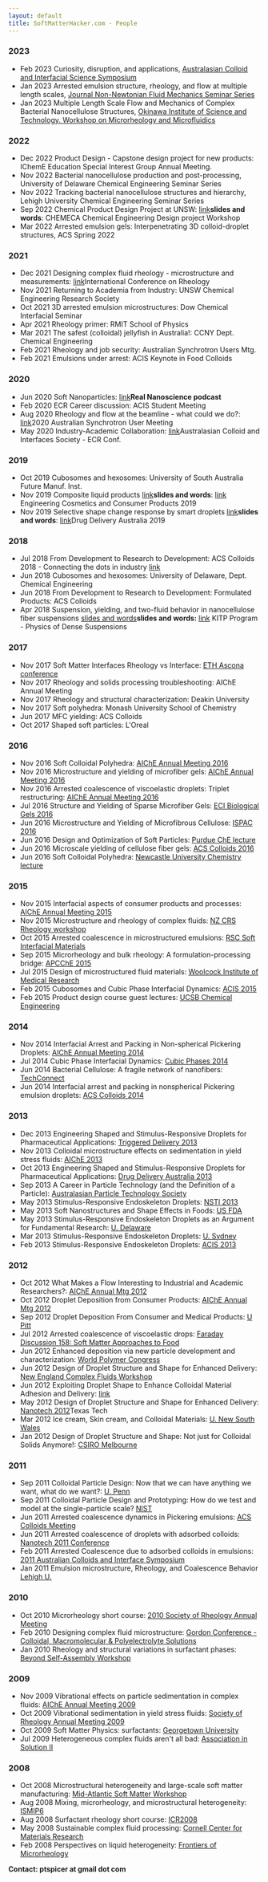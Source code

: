 ```yaml
---
layout: default
title: SoftMatterHacker.com - People
---
```



### 2023 

- Feb 2023 Curiosity, disruption, and applications, [Australasian Colloid and Interfacial Science Symposium](https://acis.wildapricot.org/ACSSSC34)
- Jan 2023 Arrested emulsion structure, rheology, and flow at multiple length scales, [Journal Non-Newtonian Fluid Mechanics Seminar Series](https://pcwww.liv.ac.uk/~robpoole/jnnfm/jnnfm_seminar.htm)
- Jan 2023 Multiple Length Scale Flow and Mechanics of Complex Bacterial Nanocellulose Structures, [Okinawa Institute of Science and Technology. Workshop on Microrheology and Microfluidics](https://groups.oist.jp/rtmm)


### 2022 

- Dec 2022 Product Design - Capstone design project for new products: IChemE Education Special Interest Group Annual Meeting.
- Nov 2022 Bacterial nanocellulose production and post-processing, University of Delaware Chemical Engineering Seminar Series
- Nov 2022 Tracking bacterial nanocellulose structures and hierarchy, Lehigh University Chemical Engineering Seminar Series
- Sep 2022 Chemical Product Design Project at UNSW: [link](https://nonequilibrium.com/talk/2022CHEMECA/2022CHEMECA-DesProjWkshp.md)<b>slides and words</b>: CHEMECA Chemical Engineering Design project Workshop 
- Mar 2022 Arrested emulsion gels: Interpenetrating 3D colloid-droplet structures, ACS Spring 2022


### 2021 

- Dec 2021 Designing complex fluid rheology - microstructure and measurements: [link](http://icor-isr.ir/)International Conference on Rheology 
- Nov 2021 Returning to Academia from Industry: UNSW Chemical Engineering Research Society 
- Oct 2021 3D arrested emulsion microstructures: Dow Chemical Interfacial Seminar 
- Apr 2021 Rheology primer: RMIT School of Physics 
- Mar 2021 The safest (colloidal) jellyfish in Australia!: CCNY Dept. Chemical Engineering 
- Feb 2021 Rheology and job security: Australian Synchrotron Users Mtg. 
- Feb 2021 Emulsions under arrest: ACIS Keynote in Food Colloids 


### 2020 

- Jun 2020 Soft Nanoparticles: [link](https://www.youtube.com/watch?v=UDwL3n82iKE)<b>Real Nanoscience podcast</b> 
- Feb 2020 ECR Career discussion: ACIS Student Meeting 
- Aug 2020 Rheology and flow at the beamline - what could we do?: [link](https://www.ansto.gov.au/whats-on/user-meeting-2020)2020 Australian Synchrotron User Meeting
- May 2020 Industry-Academic Collaboration: [link](https://acis.wildapricot.org/ACIS-ECR/)Australasian Colloid and Interfaces Society - ECR Conf.


### 2019 

- Oct 2019 Cubosomes and hexosomes: University of South Australia Future Manuf. Inst. 
- Nov 2019 Composite liquid products [link](https://nonequilibrium.com/talk/2019-ECCP/2019ECCP.md)<b>slides and words</b>: [link](https://www.aiche.org/conferences/conference-on-engineering-cosmetics-and-consumer-products/2019) Engineering Cosmetics and Consumer Products 2019
- Nov 2019 Selective shape change response by smart droplets [link](https://nonequilibrium.com/talk/2019DDA/2019DDAElastocap.md)<b>slides and words</b>: [link](https://www.controlledreleasesociety.org/events/crs-austrialian-chapterdrug-delivery-australia-2019-conference)Drug Delivery Australia 2019


### 2018 

- Jul 2018 From Development to Research to Development: ACS Colloids 2018 - Connecting the dots in industry [link](https://colloids2018.org/schedule/connecting-dots-industry/)
- Jun 2018 Cubosomes and hexosomes: University of Delaware, Dept. Chemical Engineering 
- Jun 2018 From Development to Research to Development: Formulated Products: ACS Colloids 
- Apr 2018 Suspension, yielding, and two-fluid behavior in nanocellulose fiber suspensions  [slides and words](http://online.kitp.ucsb.edu/online/suspensions18/spicer/)<b>slides and words:</b> [link](https://www.kitp.ucsb.edu/activities/suspensions18) KITP Program - Physics of Dense Suspensions


### 2017 

- Nov 2017 Soft Matter Interfaces Rheology vs Interface: [ETH Ascona conference ](https://eusmi-h2020.eu/news/soft-matter-interfaces-from-biology-to-engineering-applications)
- Nov 2017 Rheology and solids processing troubleshooting: AIChE Annual Meeting 
- Nov 2017 Rheology and structural characterization: Deakin University 
- Nov 2017 Soft polyhedra: Monash University School of Chemistry 
- Jun 2017 MFC yielding: ACS Colloids 
- Oct 2017 Shaped soft particles: L'Oreal 


### 2016 

- Nov 2016 Soft Colloidal Polyhedra: [AIChE Annual Meeting 2016](http://www.aiche.org/conferences/aiche-annual-meeting/2016)
- Nov 2016 Microstructure and yielding of microfiber gels: [AIChE Annual Meeting 2016](http://www.aiche.org/conferences/aiche-annual-meeting/2016)
- Nov 2016 Arrested coalescence of viscoelastic droplets: Triplet restructuring: [AIChE Annual Meeting 2016](http://www.aiche.org/conferences/aiche-annual-meeting/2016)
- Jul 2016 Structure and Yielding of Sparse Microfiber Gels: [ECI Biological Gels 2016](http://www.engconf.org/conferences/chemical-engineering/colloidal-macromolecular-biological-gels-formulation-properties-applications/) 
- Jun 2016 Microstructure and Yielding of Microfibrous Cellulose: [ISPAC 2016](http://www.ispac-conferences.org/ispac-2016-International-Symposium-on-Polymer-Analysis-and-Characterization.aspx) 
- Jun 2016 Design and Optimization of Soft Particles: [Purdue ChE lecture](https://engineering.purdue.edu/ChE/aboutus/seminars) 
- Jun 2016 Microscale yielding of cellulose fiber gels:  [ACS Colloids 2016](http://colloids2016.seas.harvard.edu/) 
- Jun 2016 Soft Colloidal Polyhedra: [Newcastle University Chemistry lecture](https://www.newcastle.edu.au/degrees/bachelor-of-science/what-you-will-study/majors/chemistry) 


### 2015 

- Nov 2015 Interfacial aspects of consumer products and processes: [AIChE Annual Meeting 2015](http://www.aiche.org/conferences/aiche-annual-meeting/2015) 
- Nov 2015 Microstructure and rheology of complex fluids: [NZ CRS Rheology workshop](http://nzcrs.org.nz/docrep/NZCRS-workshop-2015-flyer.pdf) 
- Oct 2015 Arrested coalescence in microstructured emulsions: [RSC Soft Interfacial Materials ](https://royalsociety.org/science-events-and-lectures/2015/10/soft-interfacial-materials/) 
- Sep 2015 Microrheology and bulk rheology: A formulation-processing bridge: [APCChE 2015](http://www.apcche2015.org/) 
- Jul 2015 Design of microstructured fluid materials: [ Woolcock Institute of Medical Research](http://woolcock.org.au/)
- Feb 2015 Cubosomes and Cubic Phase Interfacial Dynamics: [ACIS 2015](http://www.cvent.com/events/acis-2015/archived-0ebd0234e5a348048c06bd87f8f030a9.aspx) 
- Feb 2015 Product design course guest lectures: [UCSB Chemical Engineering](https://chemengr.ucsb.edu/) 


### 2014 

- Nov 2014 Interfacial Arrest and Packing in Non-spherical Pickering Droplets: [AIChE Annual Meeting 2014](http://www.aiche.org/conferences/aiche-annual-meeting/2014) 
- Jul 2014  Cubic Phase Interfacial Dynamics: [Cubic Phases 2014](http://cubicphase2014.org/) 
- Jun 2014  Bacterial Cellulose: A fragile network of nanofibers: [TechConnect](http://www.techconnectworld.com/Nanotech2015/) 
- Jun 2014  Interfacial arrest and packing in nonspherical Pickering emulsion droplets: [ACS Colloids 2014](http://www.colloids2014.lrsm.upenn.edu/) 


### 2013 

- Dec 2013 Engineering Shaped and Stimulus-Responsive Droplets for Pharmaceutical Applications: [Triggered Delivery 2013](http://bioactives.otago.ac.nz) 
- Nov 2013 Colloidal microstructure effects on sedimentation in yield stress fluids: [AIChE 2013](http://aiche.org/annual/) 
- Oct 2013 Engineering Shaped and Stimulus-Responsive Droplets for Pharmaceutical Applications: [Drug Delivery Australia 2013](http://www.crsaustralia.org) 
- Sep 2013 A Career in Particle Technology (and the Definition of a Particle): [Australasian Particle Technology Society](http://www.apts.com) 
- May 2013 Stimulus-Responsive Endoskeleton Droplets: [NSTI 2013](http://nsti.org) 
- May 2013 Soft Nanostructures and Shape Effects in Foods: [US FDA](http://fda.gov) 
- May 2013 Stimulus-Responsive Endoskeleton Droplets as an Argument for Fundamental Research: [U. Delaware](http://www.che.udel.edu) 
- Mar 2013 Stimulus-Responsive Endoskeleton Droplets: [U. Sydney](http://www.apts.com) 
- Feb 2013 Stimulus-Responsive Endoskeleton Droplets: [ACIS 2013](http://www.cvent.com/events/acis-2013/agenda-cc62dbe210314be3b7bbbeebad80c037.aspx) 


### 2012 

- Oct 2012 What Makes a Flow Interesting to Industrial and Academic Researchers?: [AIChE Annual Mtg 2012](https://aiche.confex.com/aiche/2012/webprogrampreliminary/Session21704.html) 
- Oct 2012 Droplet Deposition from Consumer Products:  [AIChE Annual Mtg 2012](https://aiche.confex.com/aiche/2012/webprogrampreliminary/Session21676.html) 
- Sep 2012 Droplet Deposition From Consumer and Medical Products: [U Pitt](http://www.engineering.pitt.edu/Event.aspx?id=2147501639) 
- Jul 2012 Arrested coalescence of viscoelastic drops: [Faraday Discussion 158: Soft Matter Approaches to Food](http://www.rsc.org/ConferencesAndEvents/RSCConferences/FD158/programme.asp) 
- Jun 2012 Enhanced deposition via new particle development and characterization: [World Polymer Congress](http://www.cpe.vt.edu/macro2012/program.html)
- Jun 2012 Design of Droplet Structure and Shape for Enhanced Delivery: [New England Complex Fluids Workshop](http://www.complexfluids.org/necf/index.php)
- Jun 2012 Exploiting Droplet Shape to Enhance Colloidal Material Adhesion and Delivery: [link](http://www.techconnectworld.com/Nanotech2012/sym/program.html#TU7.16)
- May 2012 Design of Droplet Structure and Shape for Enhanced Delivery: [Nanotech 2012](http://www.depts.ttu.edu/che/department/seminars.php)Texas Tech
- Mar 2012 Ice cream, Skin cream, and Colloidal Materials: [U. New South Wales](http://www.che.unsw.edu.au/)
- Jan 2012 Design of Droplet Structure and Shape: Not just for Colloidal Solids Anymore!: [CSIRO Melbourne](http://www.csiro.au/)


### 2011 

- Sep 2011 Colloidal Particle Design: Now that we can have anything we want, what do we want?:  [U. Penn](http://www.cbe.seas.upenn.edu/about-cbe/events/index.php)
- Sep 2011 Colloidal Particle Design and Prototyping: How do we test and model at the single-particle scale? [NIST](http://www.nist.gov/mml/polymers/)
- Jun 2011 Arrested coalescence dynamics in Pickering emulsions: [ACS Colloids Meeting](http://colloids2011.sites.acs.org/montreal.htm)
- Jun 2011 Arrested coalescence of droplets with adsorbed colloids: [Nanotech 2011 Conference](http://www.techconnectworld.com/Nanotech2011/)
- Feb 2011 Arrested Coalescence due to adsorbed colloids in emulsions: [2011 Australian Colloids and Interface Symposium](http://home.iprimus.com.au/jaymez/acis2011/index.html)
- Jan 2011 Emulsion microstructure, Rheology, and Coalescence Behavior [Lehigh U.](http://www4.lehigh.edu/default.aspx)


### 2010 

- Oct 2010 Microrheology short course: [2010 Society of Rheology Annual Meeting](http://www.rheology.org/sor/short_course/2010Oct/default.htm)
- Feb 2010 Designing complex fluid microstructure: [ Gordon Conference - Colloidal, Macromolecular & Polyelectrolyte Solutions](http://www.grc.org/programs.aspx?year=2010&program=colloidal)
- Jan 2010 Rheology and structural variations in surfactant phases: [Beyond Self-Assembly Workshop](http://www.ecis.at/Third%20Circular_Gastein_2010_Beyond%20Self-Assembly.pdf) 


### 2009 

- Nov 2009 Vibrational effects on particle sedimentation in complex fluids:  [ AIChE Annual Meeting 2009](http://aiche.confex.com/aiche/2009/webprogram/Paper159321.html)
- Oct 2009 Vibrational sedimentation in yield stress fluids: [Society of Rheology Annual Meeting 2009](http://www.rheology.org/SoR/annual_meeting/2009Oct/) 
- Oct 2009 Soft Matter Physics: surfactants:  [Georgetown University](http://softmatter.georgetown.edu/) 
- Jul 2009 Heterogeneous complex fluids aren't all bad: [Association in Solution II](http://www.engconfintl.org/9bb.html) 


### 2008 

- Oct 2008 Microstructural heterogeneity and large-scale soft matter manufacturing: [Mid-Atlantic Soft Matter Workshop](http://masm.physics.georgetown.edu/) 
- Aug 2008 Mixing, microrheology, and microstructural heterogeneity: [ISMIP6](http://www.ismip6.org/) 
- Aug 2008 Surfactant rheology short course: [ICR2008](http://www.rheology.org/icr2008/) 
- May 2008 Sustainable complex fluid processing: [Cornell Center for Materials Research](http://www.popsymposium.cornell.edu/) 
- Feb 2008 Perspectives on liquid heterogeneity: [Frontiers of Microrheology](http://www.cnsi.ucla.edu/microrheology/) 


**Contact: ptspicer at gmail dot com**